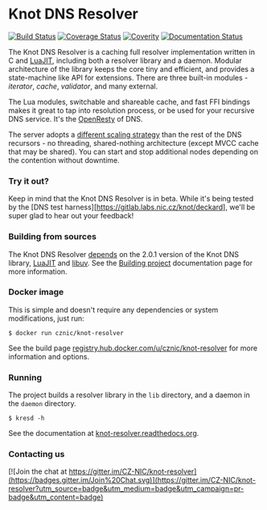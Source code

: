 # Knot DNS Resolver

[![Build Status](https://img.shields.io/travis/CZ-NIC/knot-resolver/master.svg)](https://travis-ci.org/CZ-NIC/knot-resolver)
[![Coverage Status](https://img.shields.io/coveralls/CZ-NIC/knot-resolver.svg)](https://coveralls.io/r/CZ-NIC/knot-resolver)
[![Coverity](https://img.shields.io/coverity/scan/3912.svg)](https://scan.coverity.com/projects/3912)
[![Documentation Status](https://readthedocs.org/projects/knot-resolver/badge/?version=latest)](https://readthedocs.org/projects/knot-resolver/?badge=latest)


The Knot DNS Resolver is a caching full resolver implementation written in C and [LuaJIT][luajit], including both a resolver
library and a daemon. Modular architecture of the library keeps the core tiny and efficient, and provides
a state-machine like API for extensions. There are three built-in modules - *iterator*, *cache*, *validator*, and many external.

The Lua modules, switchable and shareable cache, and fast FFI bindings makes it great to tap into resolution process, or be used for your recursive DNS service. It's the [OpenResty][openresty] of DNS.

The server adopts a [different scaling strategy][scaling] than the rest of the DNS recursors - no threading, shared-nothing architecture (except MVCC cache that may be shared). You can start and stop additional nodes depending on the contention without downtime.

### Try it out?

Keep in mind that the Knot DNS Resolver is in beta. While it's being tested by the [DNS test harness][https://gitlab.labs.nic.cz/knot/deckard], we'll be super glad to hear out your feedback!

### Building from sources

The Knot DNS Resolver [depends][depends] on the 2.0.1 version of the Knot DNS library, [LuaJIT][luajit] and [libuv][libuv].
See the [Building project][depends] documentation page for more information.

### Docker image

This is simple and doesn't require any dependencies or system modifications, just run:

```
$ docker run cznic/knot-resolver
```

See the build page [registry.hub.docker.com/u/cznic/knot-resolver](https://registry.hub.docker.com/u/cznic/knot-resolver) for more information and options.

### Running

The project builds a resolver library in the `lib` directory, and a daemon in the `daemon` directory.

```
$ kresd -h
```

See the documentation at [knot-resolver.readthedocs.org][doc].

[depends]: http://knot-resolver.readthedocs.org/en/latest/build.html
[doc]: http://knot-resolver.readthedocs.org/en/latest/index.html
[scaling]: http://knot-resolver.readthedocs.org/en/latest/daemon.html#scaling-out
[luajit]: http://luajit.org/
[libuv]: https://github.com/libuv/libuv
[openresty]: https://openresty.org/

### Contacting us

[![Join the chat at https://gitter.im/CZ-NIC/knot-resolver](https://badges.gitter.im/Join%20Chat.svg)](https://gitter.im/CZ-NIC/knot-resolver?utm_source=badge&utm_medium=badge&utm_campaign=pr-badge&utm_content=badge)
